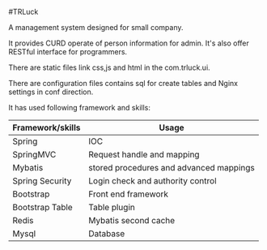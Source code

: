 #TRLuck 

A management system designed for small company.

It provides CURD operate of person information for admin.
It's also offer RESTful interface for programmers.

There are static files link css,js and html in the com.trluck.ui.

There are configuration files contains sql for create tables and Nginx settings in conf direction.

It has used following framework and skills:

Framework/skills | Usage
---------|--------
Spring | IOC
SpringMVC | Request handle and mapping
Mybatis |  stored procedures and advanced mappings
Spring Security | Login check and authority control
Bootstrap | Front end framework
Bootstrap Table | Table plugin
Redis|Mybatis second cache
Mysql|Database